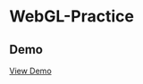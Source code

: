 # WebGL-Practice

## Demo
[View Demo](https://vison-lin.github.io/The-rabbit-and-the-turtle/The-rabbit-and-the-turtle.html)
